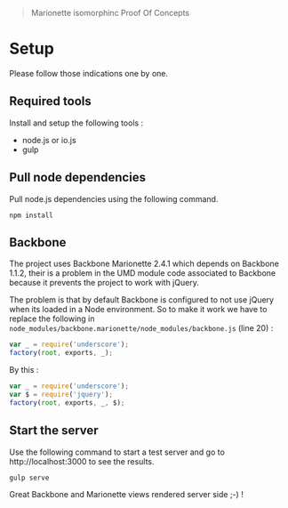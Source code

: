 > Marionette isomorphinc Proof Of Concepts

# Setup

Please follow those indications one by one.

## Required tools

Install and setup the following tools : 
 * node.js or io.js
 * gulp
 
## Pull node dependencies

Pull node.js dependencies using the following command.

```
npm install
```

## Backbone

The project uses Backbone Marionette 2.4.1 which depends on Backbone 1.1.2, their is a problem in the UMD module code 
associated to Backbone because it prevents the project to work with jQuery. 

The problem is that by default Backbone is configured to not use jQuery when its loaded in a Node environment. So to 
make it work we have to replace the following in `node_modules/backbone.marionette/node_modules/backbone.js` (line 20) : 

```javascript
var _ = require('underscore');
factory(root, exports, _);
```

By this : 

```javascript
var _ = require('underscore');
var $ = require('jquery');
factory(root, exports, _, $);
```

## Start the server

Use the following command to start a test server and go to http://localhost:3000 to see the results. 

```
gulp serve
```

Great Backbone and Marionette views rendered server side ;-) !
